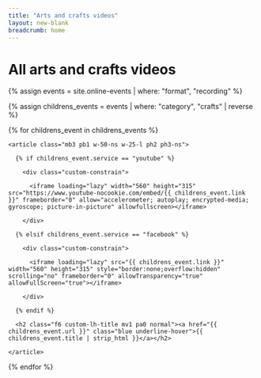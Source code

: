 ```yaml
---
title: "Arts and crafts videos"
layout: new-blank
breadcrumb: home
---
```


<div class="ph2 ph3-ns">

  <h1 class="f3 f2-ns custom-lh-title">All arts and crafts videos</h1>

</div>

{% assign events = site.online-events | where: "format", "recording" %}

<div class="flex-ns flex-wrap-ns justify-start-ns pb3">

  {% assign childrens_events = events | where: "category", "crafts" | reverse %}

  {% for childrens_event in childrens_events %}

    <article class="mb3 pb1 w-50-ns w-25-l ph2 ph3-ns">

      {% if childrens_event.service == "youtube" %}

        <div class="custom-constrain">

          <iframe loading="lazy" width="560" height="315" src="https://www.youtube-nocookie.com/embed/{{ childrens_event.link }}" frameborder="0" allow="accelerometer; autoplay; encrypted-media; gyroscope; picture-in-picture" allowfullscreen></iframe>

        </div>

      {% elsif childrens_event.service == "facebook" %}

        <div class="custom-constrain">

          <iframe loading="lazy" src="{{ childrens_event.link }}" width="560" height="315" style="border:none;overflow:hidden" scrolling="no" frameborder="0" allowTransparency="true" allowFullScreen="true"></iframe>

        </div>

      {% endif %}

      <h2 class="f6 custom-lh-title mv1 pa0 normal"><a href="{{ childrens_event.url }}" class="blue underline-hover">{{ childrens_event.title | strip_html }}</a></h2>

    </article>

  {% endfor %}

</div>
